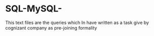 # SQL-MySQL-
This text files are the queries which In have written as a task give by cognizant company as pre-joining formality
